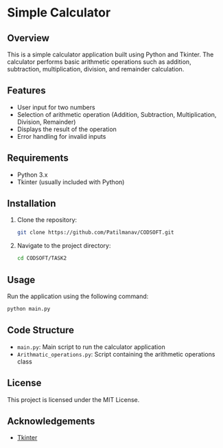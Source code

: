 # Simple Calculator

## Overview
This is a simple calculator application built using Python and Tkinter. The calculator performs basic arithmetic operations such as addition, subtraction, multiplication, division, and remainder calculation.

## Features
- User input for two numbers
- Selection of arithmetic operation (Addition, Subtraction, Multiplication, Division, Remainder)
- Displays the result of the operation
- Error handling for invalid inputs

## Requirements
- Python 3.x
- Tkinter (usually included with Python)

## Installation
1. Clone the repository:
   ```bash
   git clone https://github.com/Patilmanav/CODSOFT.git
   ```
2. Navigate to the project directory:
   ```bash
   cd CODSOFT/TASK2
   ```

## Usage
Run the application using the following command:
```bash
python main.py
```

## Code Structure
- `main.py`: Main script to run the calculator application
- `Arithmatic_operations.py`: Script containing the arithmetic operations class


## License
This project is licensed under the MIT License.

## Acknowledgements
- [Tkinter](https://docs.python.org/3/library/tkinter.html)
